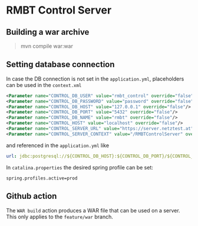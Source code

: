 RMBT Control Server
=======

Building a war archive
-----

> mvn compile war:war


Setting database connection
-----

In case the DB connection is not set in the `application.yml`, placeholders can be used in the `context.xml`

```xml
<Parameter name="CONTROL_DB_USER" value="rmbt_control" override="false"/>
<Parameter name="CONTROL_DB_PASSWORD" value="password" override="false"/>
<Parameter name="CONTROL_DB_HOST" value="127.0.0.1" override="false"/>
<Parameter name="CONTROL_DB_PORT" value="5432" override="false"/>
<Parameter name="CONTROL_DB_NAME" value="rmbt" override="false"/>
<Parameter name="CONTROL_HOST" value="localhost" override="false"/>
<Parameter name="CONTROL_SERVER_URL" value="https://server.netztest.at" override="false"/>
<Parameter name="CONTROL_SERVER_CONTEXT" value="/RMBTControlServer" override="false"/>
```

and referenced in the `application.yml` like

```yaml
url: jdbc:postgresql://${CONTROL_DB_HOST}:${CONTROL_DB_PORT}/${CONTROL_DB_NAME}
```

In `catalina.properties` the desired spring profile can be set:

```properties
spring.profiles.active=prod
```


Github action
----

The `WAR build` action produces a WAR file that can be used on a server. This only applies to the `feature/war` branch.
